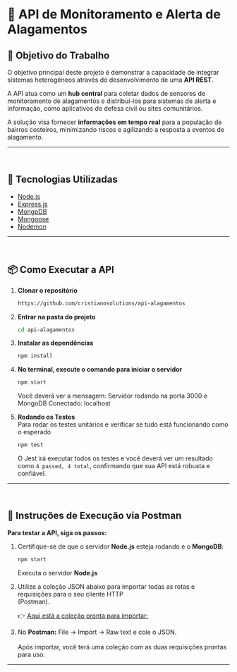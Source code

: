 # 🌊 API de Monitoramento e Alerta de Alagamentos

## 🎯 Objetivo do Trabalho
O objetivo principal deste projeto é demonstrar a capacidade de integrar sistemas heterogêneos através do desenvolvimento de uma **API REST**.  

A API atua como um **hub central** para coletar dados de sensores de monitoramento de alagamentos e distribuí-los para sistemas de alerta e informação, como aplicativos de defesa civil ou sites comunitários.  

A solução visa fornecer **informações em tempo real** para a população de bairros costeiros, minimizando riscos e agilizando a resposta a eventos de alagamento.

---
<br>

## 🚀 Tecnologias Utilizadas

- [Node.js](https://nodejs.org/)  
- [Express.js](https://expressjs.com/)  
- [MongoDB](https://www.mongodb.com/)  
- [Mongoose](https://mongoosejs.com/)  
- [Nodemon](https://www.npmjs.com/package/nodemon)

---
<br>

## 📦 Como Executar a API

1. **Clonar o repositório**
   ```bash
   https://github.com/cristianosolutions/api-alagamentos      
2. **Entrar na pasta do projeto**
   ```bash
   cd api-alagamentos
3. **Instalar as dependências**
   ```bash
   npm install
4. **No terminal, execute o comando para iniciar o servidor**
   ```bash
   npm start   
   ```
   Você deverá ver a mensagem: Servidor rodando na porta 3000 e MongoDB Conectado: localhost
   
6. **Rodando os Testes**
   <br>
   Para rodar os testes unitários e verificar se tudo está funcionando como o esperado
   ```bash
   npm test
   ```
   O Jest irá executar todos os testes e você deverá ver um resultado como `4 passed, 4 total`, confirmando que sua API está robusta e confiável.
   <br>

---
<br>

## 🚀 Instruções de Execução via Postman

   **Para testar a API, siga os passos:**

1. Certifique-se de que o servidor **Node.js** esteja rodando e o **MongoDB**:
   ```bash
   npm start
   ```
   Executa o servidor **Node.js**
2. Utilize a coleção JSON abaixo para importar todas as rotas e requisições para o seu cliente HTTP
   <br>
   (Postman).
   
   👉 [Aqui está a coleção pronta para importar:](https://github.com/cristianosolutions/api-alagamentos/blob/main/src/postman/collection.json)
   
4. No **Postman:** File -> Import -> Raw text e cole o JSON.
   <br><br>
   Após importar, você terá uma coleção com as duas requisições prontas para uso.

---
   
